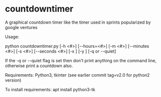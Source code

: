 # countdowntimer
A graphical countdown timer like the timer used in sprints popularized by google ventures

Usage: 

python countdowntimer.py [-h <#>] [--hours=<#>] [-m <#>] [--minutes <#>] [-s <#>] [--seconds <#>] [-x <xwidth>] [-y <yheight>] [-q or --quiet]

If the -q or --quiet flag is set then don't print anything on the command line, otherwise print a countdown also.

Requirements:
Python3, tkinter (see earlier commit tag=v2.0 for python2 version)

To install requirements: 
apt install python3-tk 


